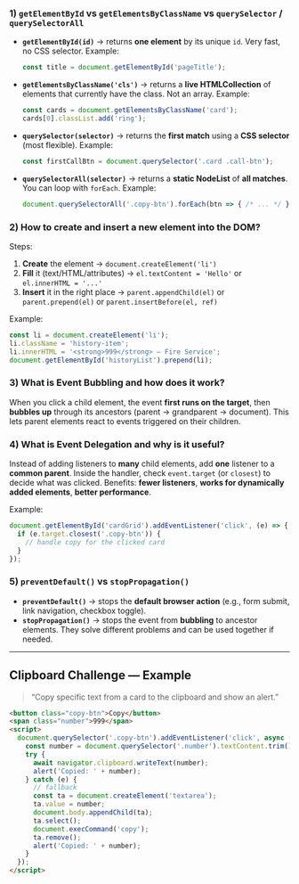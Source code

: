 ### 1) `getElementById` vs `getElementsByClassName` vs `querySelector` / `querySelectorAll`

- **`getElementById(id)`** → returns **one element** by its unique `id`. Very fast, no CSS selector. Example:
  ```js
  const title = document.getElementById('pageTitle');
  ```
- **`getElementsByClassName('cls')`** → returns a **live HTMLCollection** of elements that currently have the class. Not an array. Example:
  ```js
  const cards = document.getElementsByClassName('card');
  cards[0].classList.add('ring');
  ```
- **`querySelector(selector)`** → returns the **first match** using a **CSS selector** (most flexible). Example:
  ```js
  const firstCallBtn = document.querySelector('.card .call-btn');
  ```
- **`querySelectorAll(selector)`** → returns a **static NodeList** of **all matches**. You can loop with `forEach`. Example:
  ```js
  document.querySelectorAll('.copy-btn').forEach(btn => { /* ... */ });
  ```

### 2) How to create and insert a new element into the DOM?

Steps:

1. **Create** the element → `document.createElement('li')`
2. **Fill** it (text/HTML/attributes) → `el.textContent = 'Hello'` or `el.innerHTML = '...'`
3. **Insert** it in the right place → `parent.appendChild(el)` or `parent.prepend(el)` or `parent.insertBefore(el, ref)`

Example:

```js
const li = document.createElement('li');
li.className = 'history-item';
li.innerHTML = '<strong>999</strong> — Fire Service';
document.getElementById('historyList').prepend(li);
```

### 3) What is Event Bubbling and how does it work?

When you click a child element, the event **first runs on the target**, then **bubbles up** through its ancestors (parent → grandparent → document).
This lets parent elements react to events triggered on their children.

### 4) What is Event Delegation and why is it useful?

Instead of adding listeners to **many** child elements, add **one** listener to a **common parent**. Inside the handler, check `event.target` (or `closest`) to decide what was clicked.
Benefits: **fewer listeners**, **works for dynamically added elements**, **better performance**.

Example:

```js
document.getElementById('cardGrid').addEventListener('click', (e) => {
  if (e.target.closest('.copy-btn')) {
    // handle copy for the clicked card
  }
});
```

### 5) `preventDefault()` vs `stopPropagation()`

- **`preventDefault()`** → stops the **default browser action** (e.g., form submit, link navigation, checkbox toggle).
- **`stopPropagation()`** → stops the event from **bubbling** to ancestor elements.
  They solve different problems and can be used together if needed.

---

## Clipboard Challenge — Example

> “Copy specific text from a card to the clipboard and show an alert.”

```html
<button class="copy-btn">Copy</button>
<span class="number">999</span>
<script>
  document.querySelector('.copy-btn').addEventListener('click', async () => {
    const number = document.querySelector('.number').textContent.trim();
    try {
      await navigator.clipboard.writeText(number);
      alert('Copied: ' + number);
    } catch (e) {
      // fallback
      const ta = document.createElement('textarea');
      ta.value = number;
      document.body.appendChild(ta);
      ta.select();
      document.execCommand('copy');
      ta.remove();
      alert('Copied: ' + number);
    }
  });
</script>
```
